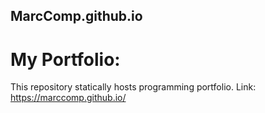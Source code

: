 ## MarcComp.github.io

# My Portfolio:

This repository statically hosts programming portfolio.
Link: https://marccomp.github.io/
